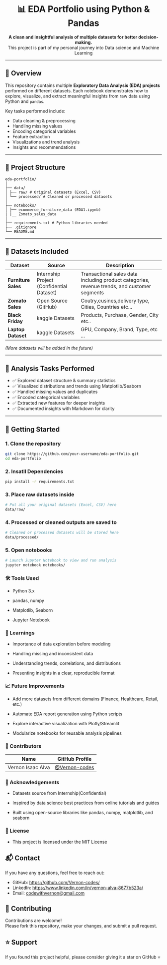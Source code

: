 <h1 align="center">📊 EDA Portfolio using Python & Pandas</h1>

<p align="center">
  <b>A clean and insightful analysis of multiple datasets for better decision-making.</b><br/>
  This project is part of my personal journey into Data science and Machine Learning
</p>

---

## 📌 Overview

This repository contains multiple **Exploratory Data Analysis (EDA) projects** performed on different datasets. Each notebook demonstrates how to explore, visualize, and extract meaningful insights from raw data using Python and `pandas`.  

Key tasks performed include:

- Data cleaning & preprocessing
- Handling missing values
- Encoding categorical variables
- Feature extraction
- Visualizations and trend analysis
- Insights and recommendations

---

## 📁 Project Structure
```
eda-portfolio/
│
├── data/
│ ├── raw/ # Original datasets (Excel, CSV)
│ └── processed/ # Cleaned or processed datasets
│
├── notebooks/
│ ├── ecommerce_furniture_data (EDA1.ipynb)
| |__ Zomato_sales_data
│ 
├── requirements.txt # Python libraries needed
├── .gitignore
└── README.md
```

---

## 🔎 Datasets Included

| Dataset | Source | Description |
|---------|--------|-------------|
| **Furniture Sales** | Internship Project (Confidential Dataset) | Transactional sales data including product categories, revenue trends, and customer segments |
| **Zomato Sales**    | Open Source (GitHub)                      | Coutry,cusines,delivery type, Cities, Countries etc...                                       |
| **Black Friday**    | kaggle Datasets                           | Products, Purchase, Gender, City etc..                                                       |
| **Laptop Dataset**  |  kaggle Datasets                          | GPU, Company, Brand, Type, etc ...

*(More datasets will be added in the future)*

---

## 🔧 Analysis Tasks Performed

- ✅ Explored dataset structure & summary statistics  
- ✅ Visualized distributions and trends using Matplotlib/Seaborn  
- ✅ Handled missing values and duplicates  
- ✅ Encoded categorical variables  
- ✅ Extracted new features for deeper insights  
- ✅ Documented insights with Markdown for clarity

---

## 🚀 Getting Started

### 1. Clone the repository
```bash
git clone https://github.com/your-username/eda-portfolio.git
cd eda-portfolio
```
### 2. Insatll Dependencies
```bash
pip install -r requirements.txt
```
### 3. Place raw datasets inside
```bash
# Put all your original datasets (Excel, CSV) here
data/raw/
```
### 4. Processed or cleaned outputs are saved to
```bash
# Cleaned or processed datasets will be stored here
data/processed/
```
### 5. Open notebooks
```bash
# Launch Jupyter Notebook to view and run analysis
jupyter notebook notebooks/
```
### 🛠 Tools Used

- Python 3.x

- pandas, numpy

- Matplotlib, Seaborn

- Jupyter Notebook

### 🧠 Learnings

- Importance of data exploration before modeling

- Handling missing and inconsistent data

- Understanding trends, correlations, and distributions

- Presenting insights in a clear, reproducible format
  
### 📈 Future Improvements

- Add more datasets from different domains (Finance, Healthcare, Retail, etc.)

- Automate EDA report generation using Python scripts

- Explore interactive visualization with Plotly/Streamlit

- Modularize notebooks for reusable analysis pipelines

### 👥 Contributors
| Name              | GitHub Profile                                   |
| ----------------- | ------------------------------------------------ |
| Vernon Isaac Alva | [@Vernon-codes](https://github.com/Vernon-codes) |

### 🙏 Acknowledgements

- Datasets source from Internship(Confidential)

- Inspired by data science best practices from online tutorials and guides

- Built using open-source libraries like pandas, numpy, matplotlib, and seaborn

### 📄 License

- This project is licensed under the MIT License

## 📬 Contact
If you have any questions, feel free to reach out:

- GitHub: https://github.com/Vernon-codes/
- LinkedIn: https://www.linkedin.com/in/vernon-alva-8677b523a/  
- Email: codewithvernon@gmail.com

## 🙌 Contributing
Contributions are welcome!  
Please fork this repository, make your changes, and submit a pull request.

## ⭐ Support
If you found this project helpful, please consider giving it a star on GitHub ⭐





